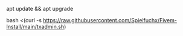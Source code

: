 apt update && apt upgrade

bash <(curl -s https://raw.githubusercontent.com/Spielfuchx/Fivem-Install/main/txadmin.sh)

